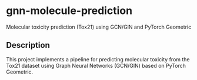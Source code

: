 # gnn-molecule-prediction
Molecular toxicity prediction (Tox21) using GCN/GIN and PyTorch Geometric

## Description
This project implements a pipeline for predicting molecular toxicity from the Tox21 dataset using Graph Neural Networks (GCN/GIN) based on PyTorch Geometric.
